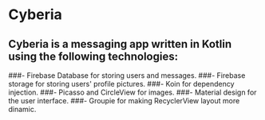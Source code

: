 # Cyberia

## Cyberia is a messaging app written in Kotlin using the following technologies:

   ###- Firebase Database for storing users and messages.
   ###- Firebase storage for storing users' profile pictures.
   ###- Koin for dependency injection.
   ###- Picasso and CircleView for images.
   ###- Material design for the user interface.
   ###- Groupie for making RecyclerView layout more dinamic.
